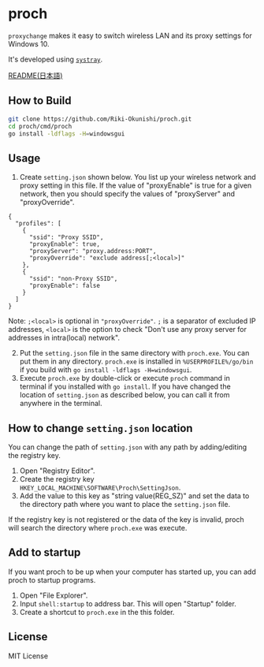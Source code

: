 # proch

`proxychange` makes it easy to switch wireless LAN and its proxy settings for Windows 10.

It's developed using [`systray`](https://github.com/getlantern/systray).

<a href="./doc/README_ja.md">README(日本語)</a>

## How to Build

```bash
git clone https://github.com/Riki-Okunishi/proch.git
cd proch/cmd/proch
go install -ldflags -H=windowsgui
```

## Usage
1. Create `setting.json` shown below. You list up your wireless network and proxy setting in this file.
   If the value of "proxyEnable" is true for a given network, then you should specify the values of "proxyServer" and "proxyOverride".

```json: setting.json
{
  "profiles": [
    {
      "ssid": "Proxy SSID",
      "proxyEnable": true,
      "proxyServer": "proxy.address:PORT",
      "proxyOverride": "exclude address[;<local>]"
    },
    {
      "ssid": "non-Proxy SSID",
      "proxyEnable": false
    }
  ]
}
```

Note: `;<local>` is optional in `"proxyOverride"`. `;` is a separator of excluded IP addresses, `<local>` is the option to check "Don't use any proxy server for addresses in intra(local) network".

2. Put the `setting.json` file in the same directory with `proch.exe`. You can put them in any directory.
   `proch.exe` is installed in `%USERPROFILE%/go/bin` if you build with `go install -ldflags -H=windowsgui`.
3. Execute `proch.exe` by double-click or execute `proch` command in terminal if you installed with `go install`. If you have changed the location of `setting.json` as described below, you can call it from anywhere in the terminal.

## How to change `setting.json` location

You can change the path of `setting.json` with any path by adding/editing the registry key.

1. Open "Registry Editor".
2. Create the registry key `HKEY_LOCAL_MACHINE\SOFTWARE\Proch\SettingJson`.
3. Add the value to this key as "string value(REG_SZ)" and set the data to the directory path where you want to place the `setting.json` file.

If the registry key is not registered or the data of the key is invalid, proch will search the directory where `proch.exe` was execute.

## Add to startup

If you want proch to be up when your computer has started up, you can add proch to startup programs.

1. Open "File Explorer".
2. Input `shell:startup` to address bar.  This will open "Startup" folder.
3. Create a shortcut to `proch.exe` in the this folder.

##  License
MIT License